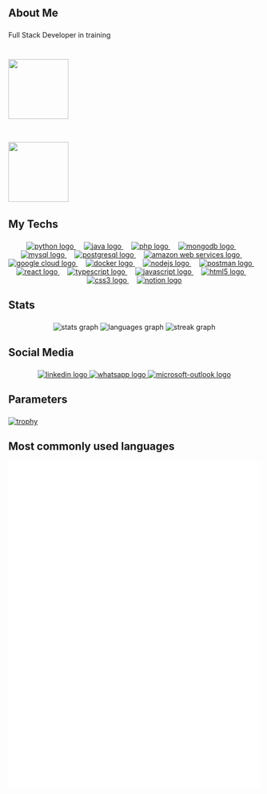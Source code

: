<h2 align="left">About Me</h2>


###

<p align="left">Full Stack Developer in training</p>

###

# <div align="left">
# <img height="120" width="120" src="https://media0.giphy.com/media/v1.Y2lkPTc5MGI3NjExeW9uOHR3MjcwdHJraHh6NmV0NG9iMzA0MnFtc3c3d2M1YzRleTF2cSZlcD12MV9pbnRlcm5hbF9naWZfYnlfaWQmY3Q9Zw/xUA7bdpLxQhsSQdyog/giphy.webp"  />
# </div>

<div align="left">
  <img height="120" width="120" 
src="https://media4.giphy.com/media/v1.Y2lkPTc5MGI3NjExNzBmY3pxbGY2NGdpYWRmbXBobGZ0NjZ3eHd2azJmamg3N20xOHE3bSZlcD12MV9pbnRlcm5hbF9naWZfYnlfaWQmY3Q9Zw/tuCFp8rod0x3O/giphy.gif"  />
</div>

###

<h2 align="left">My Techs</h2>

###

<div align="center">
  
  <a href="https://www.python.org/" target="_blank">
      <img src="https://skillicons.dev/icons?i=py&perline=3" height="40" alt="python logo" />
  </a>
  
  <img width="12" />
  
  <a href="https://www.java.com/" target="_blank">
      <img src="https://skillicons.dev/icons?i=java&perline=3" height="40" alt="java logo" />
  </a>
  
  <img width="12" />
  
  <a href="https://www.php.com/" target="_blank">
      <img src="https://skillicons.dev/icons?i=php&perline=3" height="40" alt="php logo" />
  </a>
  
  <img width="12" />
  
  <a href="https://www.mongodb.com/" target="_blank">
      <img src="https://skillicons.dev/icons?i=mongodb&perline=3" height="40" alt="mongodb logo" />
  </a>
  
  <img width="12" />
  
  <a href="https://www.mysql.com/" target="_blank">
      <img src="https://skillicons.dev/icons?i=mysql&perline=3" height="40" alt="mysql logo" />
  </a>
  
  <img width="12" />
  
  <a href="https://www.postgresql.org/" target="_blank">
      <img src="https://skillicons.dev/icons?i=postgres&perline=3" height="40" alt="postgresql logo" />
  </a>
  
  <img width="12" />
  
  <a href="https://aws.amazon.com/" target="_blank">
      <img src="https://skillicons.dev/icons?i=aws" height="40" alt="amazon web services logo" />
  </a>
  
  <img width="12" />
  
  <a href="https://cloud.google.com/" target="_blank">
      <img src="https://skillicons.dev/icons?i=gcp" height="40" alt="google cloud logo" />
  </a>
  
  <img width="12" />
  
  <a href="https://www.docker.com/" target="_blank">
      <img src="https://skillicons.dev/icons?i=docker" height="40" alt="docker logo" />
  </a>
  
  <img width="12" />

  <a href="https://www.nodejs.com/" target="_blank">
      <img src="https://skillicons.dev/icons?i=nodejs" height="40" alt="nodejs logo" />
  </a>
  
  <img width="12" />

  <a href="https://www.postman.com/" target="_blank">
      <img src="https://skillicons.dev/icons?i=postman" height="40" alt="postman logo" />
  </a>
  
  <img width="12" />

  <a href="https://react.dev/" target="_blank">
      <img src="https://skillicons.dev/icons?i=react" height="40" alt="react logo" />
  </a>
  
  <img width="12" />
  
  <a href="https://www.typescriptlang.org/" target="_blank">
      <img src="https://skillicons.dev/icons?i=ts" height="40" alt="typescript logo" />
  </a>
  
  <img width="12" />
  
  <a href="https://www.javascript.com/" target="_blank">
      <img src="https://skillicons.dev/icons?i=js" height="40" alt="javascript logo" />
  </a>
  
  <img width="12" />
  
  <a href="https://developer.mozilla.org/en-US/docs/Web/HTML" target="_blank">
      <img src="https://skillicons.dev/icons?i=html" height="40" alt="html5 logo" />
  </a>
  
  <img width="12" />
  
  <a href="https://developer.mozilla.org/en-US/docs/Web/CSS" target="_blank">
      <img src="https://skillicons.dev/icons?i=css" height="40" alt="css3 logo" />
  </a>
  
  <img width="12" />
  
  <a href="https://www.notion.com/" target="_blank">
      <img src="https://skillicons.dev/icons?i=notion" height="40" alt="notion logo" />
  </a>
  
</div>

###

<h2 align="left">Stats</h2>

###

<div align="center">
  <img src="https://github-readme-stats.vercel.app/api?username=felipereira10&hide_title=false&hide_rank=false&show_icons=true&include_all_commits=true&count_private=true&disable_animations=false&theme=aura&locale=en&hide_border=false" height="150" alt="stats graph"  />
  <img src="https://github-readme-stats.vercel.app/api/top-langs?username=felipereira10&locale=en&hide_title=false&layout=compact&card_width=320&langs_count=5&theme=aura&hide_border=false" height="150" alt="languages graph"  />
  <img src="https://streak-stats.demolab.com?user=felipereira10&locale=en&mode=daily&theme=aura&hide_border=false&border_radius=5" height="150" alt="streak graph"  />
</div

###

<h2 align="left">Social Media</h2>

###

<div align="center">
  <a href="https://www.linkedin.com/in/felipe-pereira-638370172/" target="_blank">
    <img src="https://raw.githubusercontent.com/maurodesouza/profile-readme-generator/master/src/assets/icons/social/linkedin/default.svg" width="52" height="40" alt="linkedin logo"  />
  </a>
  <a href="https://wa.me/5512992085449" target="_blank">
    <img src="https://raw.githubusercontent.com/maurodesouza/profile-readme-generator/master/src/assets/icons/social/whatsapp/default.svg" width="52" height="40" alt="whatsapp logo"  />
  </a>
  <a href="mailto:felipe.pereira99@outlook.com" target="_blank">
    <img src="https://raw.githubusercontent.com/maurodesouza/profile-readme-generator/master/src/assets/icons/social/microsoft-outlook/default.svg" width="52" height="40" alt="microsoft-outlook logo"  />
  </a>
</div>

###

<h2 align="left">Parameters</h2>

###

[![trophy](https://github-profile-trophy.vercel.app/?username=felipereira10&theme=onedark)](https://github.com/felipereira10/github-profile-trophy)

###

 <h2 align="left"> Most commonly used languages </h2>

  ![GitHub Metrics](https://raw.githubusercontent.com/felipereira10/felipereira10/main/metrics.svg)

